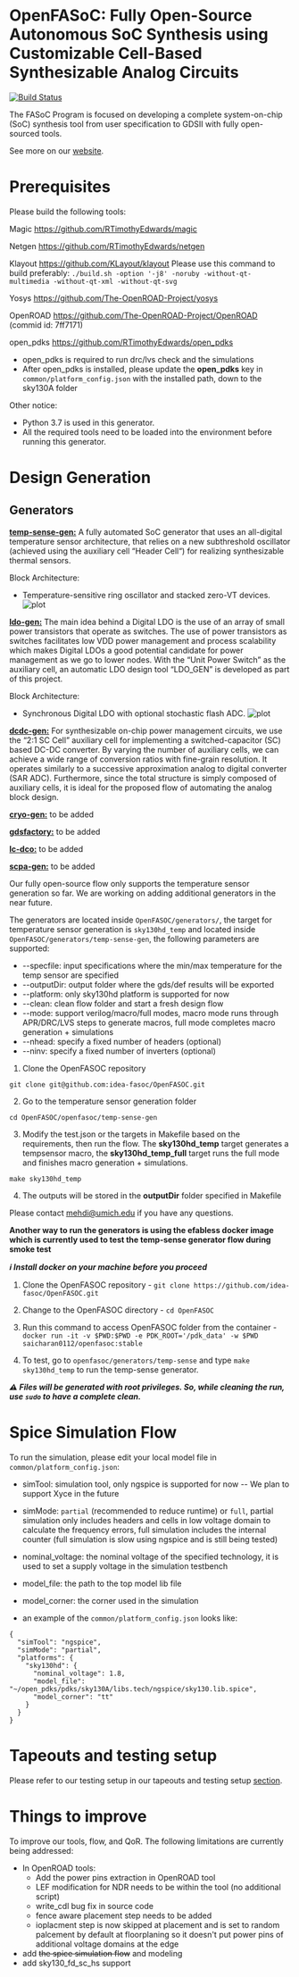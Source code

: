 # OpenFASoC: Fully Open-Source Autonomous SoC Synthesis using Customizable Cell-Based Synthesizable Analog Circuits

[![Build Status](http://34.66.76.153:8080/buildStatus/icon?job=SampleJob)](http://34.66.76.153:8080/job/SampleJob/)

The FASoC Program is focused on developing a complete system-on-chip (SoC) synthesis tool from user specification to GDSII with fully open-sourced tools.

See more on our [website](https://fasoc.engin.umich.edu/).

# Prerequisites

Please build the following tools:

  Magic <https://github.com/RTimothyEdwards/magic>

  Netgen <https://github.com/RTimothyEdwards/netgen>

  Klayout <https://github.com/KLayout/klayout>
        Please use this command to build preferably: `./build.sh -option '-j8' -noruby -without-qt-multimedia -without-qt-xml -without-qt-svg`


  Yosys <https://github.com/The-OpenROAD-Project/yosys>

  OpenROAD <https://github.com/The-OpenROAD-Project/OpenROAD> (commid id: 7ff7171)

  open_pdks <https://github.com/RTimothyEdwards/open_pdks>

   - open_pdks is required to run drc/lvs check and the simulations
   - After open_pdks is installed, please update the **open_pdks** key in `common/platform_config.json` with the installed path, down to the sky130A folder

  Other notice:

   - Python 3.7 is used in this generator.
   - All the required tools need to be loaded into the environment before running this generator.

# Design Generation
## Generators

**[temp-sense-gen:](https://github.com/idea-fasoc/OpenFASOC/tree/main/openfasoc/generators/temp-sense-gen/)** A fully automated SoC generator that uses an all-digital temperature sensor architecture, that relies on a new subthreshold oscillator (achieved using the auxiliary cell “Header Cell“) for realizing synthesizable thermal sensors.

  Block Architecture:
   - Temperature-sensitive ring oscillator and stacked zero-VT devices.
    ![plot](./openfasoc/generators/temp-sense-gen/readme_imgs/tempSensor-BA.png)


**[ldo-gen:](https://github.com/idea-fasoc/OpenFASOC/tree/main/openfasoc/generators/ldo-gen)** The main idea behind a Digital LDO is the use of an array of small power transistors that operate as switches. The use of power transistors as switches facilitates low VDD power management and process scalability which makes Digital LDOs a good potential candidate for power management as we go to lower nodes. With the “Unit Power Switch” as the auxiliary cell, an automatic LDO design tool “LDO_GEN” is developed as part of this project.

  Block Architecture:
   - Synchronous Digital LDO with optional stochastic flash ADC.
    ![plot](./openfasoc/generators/ldo-gen/readme_images/LDO-BA.png)

**[dcdc-gen:](https://github.com/idea-fasoc/OpenFASOC/tree/main/openfasoc/generators/dcdc-gen)** For synthesizable on-chip power management circuits, we use the “2:1 SC Cell” auxiliary cell for implementing a switched-capacitor (SC) based DC-DC converter. By varying the number of auxiliary cells, we can achieve a wide range of conversion ratios with fine-grain resolution. It operates similarly to a successive approximation analog to digital converter (SAR ADC). Furthermore, since the total structure is simply composed of auxiliary cells, it is ideal for the proposed flow of automating the analog block design.


**[cryo-gen:](https://github.com/idea-fasoc/OpenFASOC/tree/main/openfasoc/generators/cryo-gen)** to be added

**[gdsfactory:](https://github.com/idea-fasoc/OpenFASOC/tree/main/openfasoc/generators/gdsfactory)** to be added

**[lc-dco:](https://github.com/idea-fasoc/OpenFASOC/tree/main/openfasoc/generators/lc-dco)** to be added

**[scpa-gen:](https://github.com/idea-fasoc/OpenFASOC/tree/main/openfasoc/generators/scpa-gen)** to be added

Our fully open-source flow only supports the temperature sensor generation so far. We are working on adding additional generators in the near future.

The generators are located inside `OpenFASOC/generators/`, the target for temperature sensor generation is `sky130hd_temp` and located inside `OpenFASOC/generators/temp-sense-gen`, the following parameters are supported:

- --specfile: input specifications where the min/max temperature for the temp sensor are specified
- --outputDir: output folder where the gds/def results will be exported
- --platform: only sky130hd platform is supported for now
- --clean: clean flow folder and start a fresh design flow
- --mode: support verilog/macro/full modes, macro mode runs through APR/DRC/LVS steps to generate macros, full mode completes macro generation + simulations
- --nhead: specify a fixed number of headers (optional)
- --ninv: specify a fixed number of inverters (optional)

1. Clone the OpenFASOC repository

```
git clone git@github.com:idea-fasoc/OpenFASOC.git
```

2. Go to the temperature sensor generation folder

```
cd OpenFASOC/openfasoc/temp-sense-gen
```

3. Modify the test.json or the targets in Makefile based on the requirements, then run the flow. The **sky130hd_temp** target generates a tempsensor macro, the **sky130hd_temp_full** target runs the full mode and finishes macro generation + simulations.

```
make sky130hd_temp
```

4. The outputs will be stored in the **outputDir** folder specified in Makefile

Please contact mehdi@umich.edu if you have any questions.

**Another way to run the generators is using the efabless docker image which is currently used to test the temp-sense generator flow during smoke test**

***:information_source:  Install docker on your machine before you proceed***

1. Clone the OpenFASOC repository - `git clone https://github.com/idea-fasoc/OpenFASOC.git`

2. Change to the OpenFASOC directory - `cd OpenFASOC`

3. Run this command to access OpenFASOC folder from the container - `docker run -it -v $PWD:$PWD -e PDK_ROOT='/pdk_data' -w $PWD saicharan0112/openfasoc:stable`

4. To test, go to `openfasoc/generators/temp-sense` and type `make sky130hd_temp` to run the temp-sense generator.

***:warning:  Files will be generated with root privileges. So, while cleaning the run, use `sudo` to have a complete clean.***


# Spice Simulation Flow

To run the simulation, please edit your local model file in `common/platform_config.json`:

- simTool:  simulation tool, only ngspice is supported for now -- We plan to support Xyce in the future

- simMode: `partial` (recommended to reduce runtime) or `full`, partial simulation only includes headers and cells in low voltage domain to calculate the frequency errors, full simulation includes the internal counter (full simulation is slow using ngspice and is still being tested)

- nominal_voltage: the nominal voltage of the specified technology, it is used to set a supply voltage in the simulation testbench

- model_file: the path to the top model lib file

- model_corner: the corner used in the simulation

- an example of the `common/platform_config.json` looks like:

```
{
  "simTool": "ngspice",
  "simMode": "partial",
  "platforms": {
    "sky130hd": {
      "nominal_voltage": 1.8,
      "model_file": "~/open_pdks/pdks/sky130A/libs.tech/ngspice/sky130.lib.spice",
      "model_corner": "tt"
    }
  }
}
```
# Tapeouts and testing setup

Please refer to our testing setup in our tapeouts and testing setup [section](./tapeouts/mpw-1/testsetup/README.md#section).


# Things to improve

To improve our tools, flow, and QoR. The following limitations are currently being addressed:
   - In OpenROAD tools:
       - Add the power pins extraction in OpenROAD tool
       - LEF modification for NDR needs to be within the tool (no additional script)
       - write_cdl bug fix in source code
       - fence aware placement step needs to be added
       - ioplacment step is now skipped at placement and is set to random palcement by default at floorplaning so it doesn't put power pins of additional voltage domains at the edge
   - add ~~the spice simulation flow~~ and modeling
   - add sky130_fd_sc_hs support
